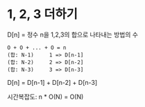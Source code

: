 # 1, 2, 3 더하기

D[n] = 정수 n을 1,2,3의 합으로 나타내는 방법의 수

```text
O + O + ... + O = n
(합: N-1)     1 => D[n-1]
(합: N-2)     2 => D[n-2]
(합: N-3)     3 => D[n-3]
```

D[n] = D[n-1] + D[n-2] + D[n-3]

시간복잡도: n \* O(N) = O(N)
